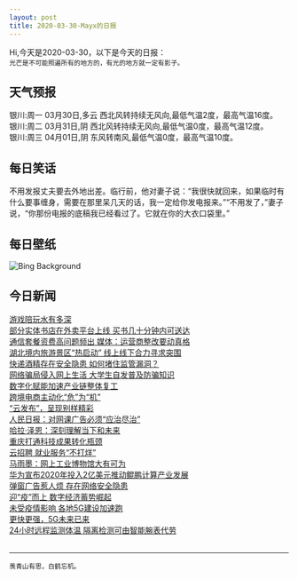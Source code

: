 ```yaml
---
layout: post
title: 2020-03-30-Mayx的日报
---
```


Hi,今天是2020-03-30，以下是今天的日报：<br><small>
光芒是不可能照遍所有的地方的，有光的地方就一定有影子。</small><!--more-->
## 天气预报
银川:周一 03月30日,多云 西北风转持续无风向,最低气温2度，最高气温16度。<br>银川:周二 03月31日,阴 西北风转持续无风向,最低气温0度，最高气温12度。<br>银川:周三 04月01日,阴 东风转南风,最低气温0度，最高气温10度。
## 每日笑话
不用发报丈夫要去外地出差。临行前，他对妻子说：“我很快就回来，如果临时有什么要事缠身，需要在那里呆几天的话，我一定给你发电报来。”“不用发了，”妻子说，“你那份电报的底稿我已经看过了。它就在你的大衣口袋里。”
## 每日壁纸
![Bing Background](https://cn.bing.com/th?id=OHR.BorrowingDays_EN-US1332727011_1920x1080.jpg&rf=LaDigue_1920x1080.jpg&pid=hp "A European crested tit weathers a storm in Scotland (© Ben Hall/Minden Pictures)")
## 今日新闻

[游戏陪玩水有多深](http://it.people.com.cn/n1/2020/0330/c1009-31653029.html)   
[部分实体书店在外卖平台上线 买书几十分钟内可送达](http://it.people.com.cn/n1/2020/0330/c1009-31653612.html)   
[通信套餐资费高问题频出 媒体：运营商整改要动真格](http://it.people.com.cn/n1/2020/0330/c1009-31653614.html)   
[湖北境内旅游景区“热启动” 线上线下合力寻求突围](http://it.people.com.cn/n1/2020/0330/c1009-31653619.html)   
[快递酒精存在安全隐患 如何堵住监管漏洞？](http://it.people.com.cn/n1/2020/0330/c1009-31653136.html)   
[网络骗局侵入网上生活 大学生自发普及防骗知识](http://it.people.com.cn/n1/2020/0330/c1009-31653128.html)   
[数字化赋能加速产业链整体复工](http://it.people.com.cn/n1/2020/0330/c1009-31653201.html)   
[跨境电商主动化“危”为“机”](http://it.people.com.cn/n1/2020/0330/c1009-31653066.html)   
[“云发布”，呈现别样精彩](http://it.people.com.cn/n1/2020/0330/c1009-31653069.html)   
[人民日报：对网课广告必须“应治尽治”](http://it.people.com.cn/n1/2020/0330/c1009-31653067.html)   
[哈拉·泽恩：深刻理解当下和未来](http://it.people.com.cn/n1/2020/0330/c1009-31653068.html)   
[重庆打通科技成果转化瓶颈](http://it.people.com.cn/n1/2020/0330/c1009-31653059.html)   
[云招聘 就业服务“不打烊”](http://it.people.com.cn/n1/2020/0330/c1009-31653062.html)   
[马雨墨：网上工业博物馆大有可为](http://it.people.com.cn/n1/2020/0330/c1009-31653070.html)   
[华为宣布2020年投入2亿美元推动鲲鹏计算产业发展](http://it.people.com.cn/n1/2020/0330/c1009-31653054.html)   
[弹窗广告惹人烦 存在网络安全隐患](http://it.people.com.cn/n1/2020/0330/c1009-31653058.html)   
[迎“疫”而上 数字经济蓄势崛起](http://it.people.com.cn/n1/2020/0330/c1009-31653042.html)   
[未受疫情影响 各地5G建设加速跑](http://it.people.com.cn/n1/2020/0330/c1009-31653014.html)   
[更快更强，5G未来已来](http://it.people.com.cn/n1/2020/0330/c1009-31653018.html)   
[24小时远程监测体温 隔离检测可由智能腕表代劳](http://it.people.com.cn/n1/2020/0330/c1009-31653023.html)   
<br />

***

<small>羡青山有思，白鹤忘机。</small>
